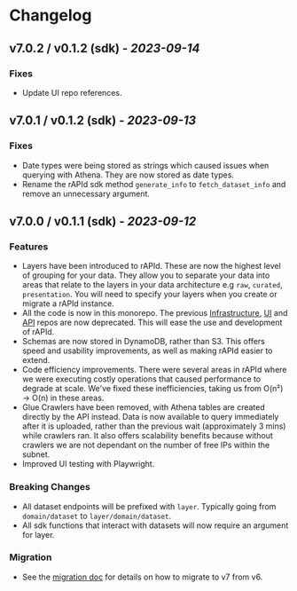 # Changelog

## v7.0.2 / v0.1.2 (sdk) - _2023-09-14_

### Fixes

- Update UI repo references.

## v7.0.1 / v0.1.2 (sdk) - _2023-09-13_

### Fixes

- Date types were being stored as strings which caused issues when querying with Athena. They are now stored as date types.
- Rename the rAPId sdk method `generate_info` to `fetch_dataset_info` and remove an unnecessary argument.

## v7.0.0 / v0.1.1 (sdk) - _2023-09-12_

### Features

- Layers have been introduced to rAPId. These are now the highest level of grouping for your data. They allow you to separate your data into areas that relate to the layers in your data architecture e.g `raw`, `curated`, `presentation`. You will need to specify your layers when you create or migrate a rAPId instance.
- All the code is now in this monorepo. The previous [Infrastructure](https://github.com/no10ds/rapid-infrastructure), [UI](https://github.com/no10ds/rapid-ui) and [API](https://github.com/no10ds/rapid-api) repos are now deprecated. This will ease the use and development of rAPId.
- Schemas are now stored in DynamoDB, rather than S3. This offers speed and usability improvements, as well as making rAPId easier to extend.
- Code efficiency improvements. There were several areas in rAPId where we were executing costly operations that caused performance to degrade at scale. We've fixed these inefficiencies, taking us from O(n²) -> O(n) in these areas.
- Glue Crawlers have been removed, with Athena tables are created directly by the API instead. Data is now available to query immediately after it is uploaded, rather than the previous wait (approximately 3 mins) while crawlers ran. It also offers scalability benefits because without crawlers we are not dependant on the number of free IPs within the subnet.
- Improved UI testing with Playwright.

### Breaking Changes

- All dataset endpoints will be prefixed with `layer`. Typically going from `domain/dataset` to `layer/domain/dataset`.
- All sdk functions that interact with datasets will now require an argument for layer.

### Migration

- See the [migration doc](migration.md) for details on how to migrate to v7 from v6.

[Unreleased changes]: https://github.com/no10ds/rapid/compare/v7.0.2...HEAD
[v7.0.2 / v0.1.1 (sdk)]: https://github.com/no10ds/rapid/v7.0.1...v7.0.2
[v7.0.1 / v0.1.1 (sdk)]: https://github.com/no10ds/rapid/v7.0.0...v7.0.1
[v7.0.0 / v0.1.1 (sdk)]: https://github.com/no10ds/rapid/v7.0.0
